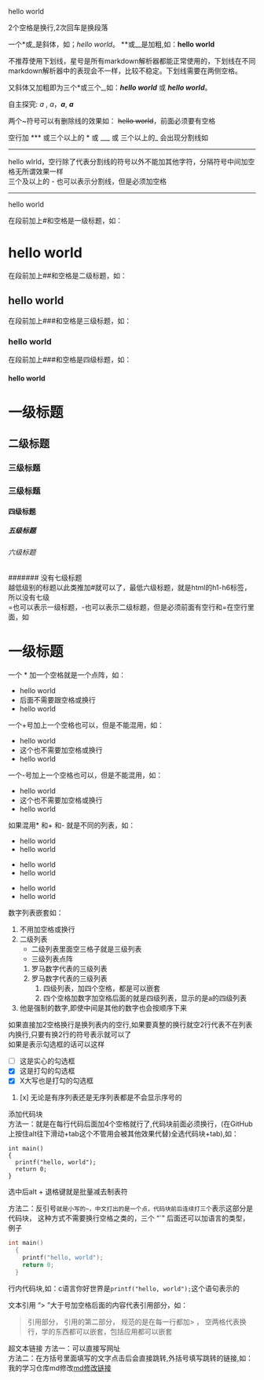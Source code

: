 hello world

2个空格是换行,2次回车是换段落

一个*或_是斜体，如；*hello world*。 **或__是加粗,如：**hello world**

不推荐使用下划线，星号是所有markdown解析器都能正常使用的，下划线在不同markdown解析器中的表现会不一样，比较不稳定。下划线需要在两侧空格。

又斜体又加粗即为三个*或三个_,如：***hello world*** 或 ___hello world___。

自主探究: _*a*_ , _*a*_，_**a**_,  __*a*__

两个~符号可以有删除线的效果如： ~~hello world~~，前面必须要有空格

空行加 *** 或三个以上的 * 或 ___ 或 三个以上的_ 会出现分割线如
***
hello wlrld，空行除了代表分割线的符号以外不能加其他字符，分隔符号中间加空格无所谓效果一样  
三个及以上的 - 也可以表示分割线，但是必须加空格
- - - -
hello world

在段前加上#和空格是一级标题，如：  
# hello world  
在段前加上##和空格是二级标题，如： 
## hello world  
在段前加上###和空格是三级标题，如： 
### hello world  
在段前加上###和空格是四级标题，如： 
#### hello world  
# 一级标题  
## 二级标题  
### 三级标题  
### 三级标题  
#### 四级标题  
##### 五级标题  
###### 六级标题 
####### 没有七级标题  
越低级别的标题以此类推加#就可以了，最低六级标题，就是html的h1-h6标签，所以没有七级  
=也可以表示一级标题，-也可以表示二级标题，但是必须前面有空行和=在空行里面，如

一级标题
= 

一个 * 加一个空格就是一个点阵，如：
* hello world
* 后面不需要跟空格或换行
* hello world

一个+号加上一个空格也可以，但是不能混用，如：
+ hello world
+ 这个也不需要加空格或换行
+ hello world

一个-号加上一个空格也可以，但是不能混用，如：
- hello world
- 这个也不需要加空格或换行
- hello world

如果混用* 和+ 和- 就是不同的列表，如：
* hello world
* hello world
+ hello world
+ hello world
- hello world
- hello world

数字列表嵌套如：
1. 不用加空格或换行
2. 二级列表
   * 二级列表里面空三格子就是三级列表
   * 三级列表点阵
   1. 罗马数字代表的三级列表
   2. 罗马数字代表的三级列表
      1. 四级列表，加四个空格，都是可以嵌套
      2. 四个空格加数字加空格后面的就是四级列表，显示的是a的四级列表
4. 他是强制的数字,即使中间是其他的数字也会按顺序下来

如果直接加2空格换行是换列表内的空行,如果要真整的换行就空2行代表不在列表内换行,只要有换2行的符号表示就可以了  
如果是表示勾选框的话可以这样  
* [ ] 这是实心的勾选框
* [x] 这是打勾的勾选框
* [X] X大写也是打勾的勾选框
1. [x] 无论是有序列表还是无序列表都是不会显示序号的

添加代码块   
方法一：就是在每行代码后面加4个空格就行了,代码块前面必须换行，(在GitHub上按住alt往下滑动+tab这个不管用会被其他效果代替)全选代码块+tab),如：

    int main()
    {
      printf("hello, world");
      return 0;
    }

选中后alt + 退格键就是批量减去制表符

方法二：反引号`就是小写的~，中文打出的是一个点，代码块前后连续打三个`表示这部分是代码块，
这种方式不需要换行空格之类的，三个 “`” 后面还可以加语言的类型，例子
```c
int main()
  {
    printf("hello, world");
    return 0;
  }
```
行内代码块,如：c语言你好世界是`printf("hello, world");`这个语句表示的

文本引用
“> ”大于号加空格后面的内容代表引用部分，如：
> 引用部分，
> 引用的第二部分，
> 规范的是在每一行都加> ，
> 空两格代表换行，学的东西都可以嵌套，包括应用都可以嵌套

超文本链接
方法一：可以直接写网址  
方法二：[]()在方括号里面填写的文字点击后会直接跳转,外括号填写跳转的链接,如：  
我的学习仓库md修改[md修改链接](https://github.com/yandifei/study/edit/main/markdownstudy.md)

